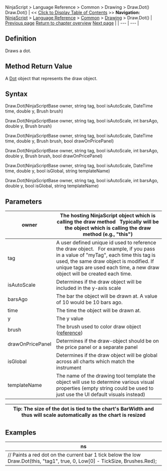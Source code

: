 ﻿
NinjaScript \> Language Reference \> Common \> Drawing \> Draw.Dot()
Draw.Dot()
| \<\< [Click to Display Table of Contents](draw_dot.md) \>\> **Navigation:**     [NinjaScript](ninjascript-1.md) \> [Language Reference](language_reference_wip-1.md) \> [Common](common-1.md) \> [Drawing](drawing-1.md) \> Draw.Dot() | [Previous page](diamond-1.md) [Return to chapter overview](drawing-1.md) [Next page](dot-1.md) |
| --- | --- |
## Definition
Draws a dot.
 
## Method Return Value
A [Dot](dot-1.md) object that represents the draw object.
 
## Syntax
Draw.Dot(NinjaScriptBase owner, string tag, bool isAutoScale, DateTime time, double y, Brush brush)  

Draw.Dot(NinjaScriptBase owner, string tag, bool isAutoScale, int barsAgo, double y, Brush brush)  

Draw.Dot(NinjaScriptBase owner, string tag, bool isAutoScale, DateTime time, double y, Brush brush, bool drawOnPricePanel)  

Draw.Dot(NinjaScriptBase owner, string tag, bool isAutoScale, int barsAgo, double y, Brush brush, bool drawOnPricePanel)  

Draw.Dot(NinjaScriptBase owner, string tag, bool isAutoScale, DateTime time, double y, bool isGlobal, string templateName)  

Draw.Dot(NinjaScriptBase owner, string tag, bool isAutoScale, int barsAgo, double y, bool isGlobal, string templateName)
 
## Parameters
| owner | The hosting NinjaScript object which is calling the draw method   Typically will be the object which is calling the draw method (e.g., "this") |
| --- | --- |
| tag | A user defined unique id used to reference the draw object.    For example, if you pass in a value of "myTag", each time this tag is used, the same draw object is modified. If unique tags are used each time, a new draw object will be created each time. |
| isAutoScale | Determines if the draw object will be included in the y\-axis scale |
| barsAgo | The bar the object will be drawn at. A value of 10 would be 10 bars ago. |
| time | The time the object will be drawn at. |
| y | The y value |
| brush | The brush used to color draw object ([reference](https://msdn.microsoft.com/en-us/library/system.windows.media.brushes%28v=vs.110%29.aspx)) |
| drawOnPricePanel | Determines if the draw\-object should be on the price panel or a separate panel |
| isGlobal | Determines if the draw object will be global across all charts which match the instrument |
| templateName | The name of the drawing tool template the object will use to determine various visual properties (empty string could be used to just use the UI default visuals instead) |

| Tip: The size of the dot is tied to the chart's BarWidth and thus will scale automatically as the chart is resized |
| --- |
## 
## 
## Examples
| ns |
| --- |
| // Paints a red dot on the current bar 1 tick below the low Draw.Dot(this, "tag1", true, 0, Low\[0] \- TickSize, Brushes.Red); |

